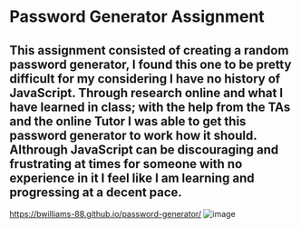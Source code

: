 # Password Generator Assignment

## This assignment consisted of creating a random password generator, I found this one to be pretty difficult for my considering I have no history of JavaScript. Through research online and what I have learned in class; with the help from the TAs and the online Tutor I was able to get this password generator to work how it should. Althrough JavaScript can be discouraging and frustrating at times for someone with no experience in it I feel like I am learning and progressing at a decent pace.

https://bwilliams-88.github.io/password-generator/
![image](https://github.com/Bwilliams-88/password-generator/assets/133716974/0fbe1822-0b52-48f1-94ab-398dfcde2ae6)
